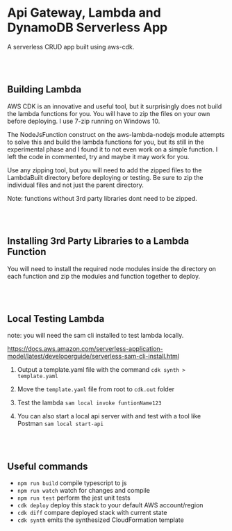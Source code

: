 # Api Gateway, Lambda and DynamoDB Serverless App

A serverless CRUD app built using aws-cdk.

<br>
<br>

## Building Lambda

AWS CDK is an innovative and useful tool, but it surprisingly does not build the lambda functions for you. You will have to zip the files on your own before deploying. I use 7-zip running on Windows 10.

The NodeJsFunction construct on the aws-lambda-nodejs module attempts to solve this and build the lambda functions for you, but its still in the experimental phase and I found it to not even work on a simple function. I left the code in commented, try and maybe it may work for you.

Use any zipping tool, but you will need to add the zipped files to the LambdaBuilt directory before deploying or testing. Be sure to zip the individual files and not just the parent directory.

Note: functions without 3rd party libraries dont need to be zipped.

<br>
<br>

## Installing 3rd Party Libraries to a Lambda Function

You will need to install the required node modules inside the directory on each function and zip the modules and function together to deploy.

<br>
<br>

## Local Testing Lambda

note: you will need the sam cli installed to test lambda locally.

https://docs.aws.amazon.com/serverless-application-model/latest/developerguide/serverless-sam-cli-install.html

1. Output a template.yaml file with the command
`cdk synth > template.yaml`

2. Move the `template.yaml` file from root to `cdk.out` folder

3. Test the lambda
`sam local invoke funtionName123`

4. You can also start a local api server with and test with a tool like Postman
`sam local start-api`

<br>
<br>

## Useful commands

- `npm run build` compile typescript to js
- `npm run watch` watch for changes and compile
- `npm run test` perform the jest unit tests
- `cdk deploy` deploy this stack to your default AWS account/region
- `cdk diff` compare deployed stack with current state
- `cdk synth` emits the synthesized CloudFormation template

